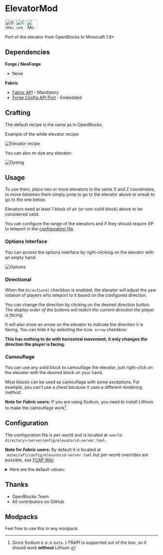 # ElevatorMod

<a href="https://github.com/VsnGamer/ElevatorMod"><img alt="GitHub" height="32" src="https://cdn.jsdelivr.net/npm/@intergrav/devins-badges@3/assets/compact-minimal/available/github_vector.svg"></a>
<a href="https://curseforge.com/minecraft/mc-mods/openblocks-elevator" target="_blank"><img alt="CurseForge" height="32" src="https://cdn.jsdelivr.net/npm/@intergrav/devins-badges@3/assets/compact/available/curseforge_vector.svg"></a>
<a href="https://modrinth.com/mod/elevatormod" target="_blank"><img alt="Modrinth" height="32" src="https://cdn.jsdelivr.net/npm/@intergrav/devins-badges@3/assets/compact/available/modrinth_vector.svg"></a>

Port of the elevator from OpenBlocks to Minecraft 1.8+

## Dependencies

**Forge / NeoForge**

- None

**Fabric**

- [Fabric API](https://github.com/FabricMC/fabric) - Mandatory
- [Forge Config API Port](https://github.com/Fuzss/forgeconfigapiport) - Embedded

## Crafting

The default recipe is the same as in OpenBlocks.

Example of the white elevator recipe:

![Elevator recipe](https://github.com/VsnGamer/ElevatorMod/blob/1.21-architectury/docs/crafting_base.png?raw=true)

You can also re-dye any elevator:

![Dyeing](https://github.com/VsnGamer/ElevatorMod/blob/1.21-architectury/docs/crafting_redye.png?raw=true)

## Usage

To use them, place two or more elevators in the same X and Z coordinates, to move between them simply jump to go to the
elevator above or sneak to go to the one below.

Elevators need at least 1 block of air (or non-solid block) above to be considered valid.

You can configure the range of the elevators and if they should require XP to teleport in
the [configuration file](#configuration).

### Options Interface

You can access the options interface by right-clicking on the elevator with an empty hand.

![Options](https://github.com/VsnGamer/ElevatorMod/blob/1.21-architectury/docs/elevator_options.png?raw=true)

### Directional

When the `Directional` checkbox is enabled, the elevator will adjust the yaw rotation of players who teleport to it
based on the configured direction.

You can change the direction by clicking on the desired direction button. _The display order of the buttons will match
the current direction the player is facing._

It will also show an arrow on the elevator to indicate the direction it is facing. You can hide it by selecting
the `Hide arrow` checkbox.

**This has nothing to do with horizontal movement, it only changes the direction the player is facing.**

### Camouflage

You can use any solid block to camouflage the elevator, just right-click on the elevator with the desired block on your
hand.

Most blocks can be used as camouflage with some exceptions. For example, you can't use a chest because it uses a
different rendering method.

**Note for _Fabric_ users:** If you are using Sodium, you need to install Lithium to make the camouflage
work[^lithium].

[^lithium]: Since Sodium `0.6.0-beta.1` FRAPI is supported out of the box, so it should work **without** Lithium.

## Configuration

The configuration file is per-world and is located at `<world-directory>/serverconfig/elevatorid-server.toml`.

**Note for _Fabric_ users:** By default it is located at `.minecraft/config/elevatorid-server.toml` but per-world
overrides are possible,
see [FCAP Wiki](https://github.com/Fuzss/forgeconfigapiport/wiki/Understanding-ModConfig-Types#server-config-type)

<details>
<summary>Here are the default values:</summary>

```toml
[General]
#Should elevators have the same color in order to teleport ?
sameColor = false

#Elevator range
#Range: 3 ~ 4064
range = 384

#Realign players to the center of elevator ?
precisionTarget = true

#Can mobs spawn on elevators ?
mobSpawn = false

#Reset pitch to 0 when teleporting to normal elevators ?
resetPitchNormal = false

#Reset pitch to 0 when teleporting to directional elevators ?
resetPitchDirectional = true

#Should teleporting require XP ?
useXP = false

#Amount of XP points to use when useXP is enabled
#Note this is NOT experience levels
#Range: > 1
XPPointsAmount = 1
```

</details>

## Thanks

- OpenBlocks Team
- All contributors on GitHub

## Modpacks

Feel free to use this in any modpack.
